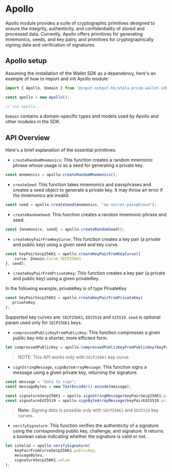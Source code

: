 # Apollo

Apollo module provides a suite of cryptographic primitives designed to ensure the integrity, authenticity, and confidentiality of stored and processed data. Currently, Apollo offers primitives for generating mnemonics, seeds, and key pairs; and primitives for cryptographically signing data and verification of signatures.

## Apollo setup

Assuming the installation of the Wallet SDK as a dependency, here's an example of
how to import and init Apollo module:

```ts
import { Apollo, Domain } from '@input-output-hk/atala-prism-wallet-sdk';

const apollo = new Apollo();

// use apollo...
```

`Domain` contains a domain-specific types and models used by Apollo and other modules in the SDK.

## API Overview
Here's a brief explanation of the essential primitives:

- `createRandomMnemonics`: This function creates a random mnemonic phrase whose usage is as a seed for generating a private key.

```ts
const mnemonics = apollo.createRandomMnemonics();
```

- `createSeed`: This function takes mnemonics and passphrases and creates a seed object to generate a private key. It may throw an error if the mnemonics are invalid.

```ts
const seed = apollo.createSeed(mnemonics, "my-secret-passphrase");
```

- `createRandomSeed`: This function creates a random mnemonic phrase and seed.

```ts
const {mnemonics, seed} = apollo.createRandomSeed();
```

- `createKeyPairFromKeyCurve`: This function creates a key pair (a private and public key) using a given seed and key curve.

```ts
const keyPairSecp256K1 = apollo.createKeyPairFromKeyCurve({
    curve: Domain.Curve.SECP256K1
}, seed);
```

- `createKeyPairFromPrivateKey`: This function creates a key pair (a private and 
public key) using a given privateKey.

In the following example, privateKey is of type PrivateKey

```ts
const keyPairSecp256K1 = apollo.createKeyPairFromPrivateKey(
   privateKey
);
```

Supported key curves are: `SECP256K1`, `ED25519` and `X25519`. `seed` is optional
param used only for `SECP256K1` keys.

- `compressedPublicKeyFromPublicKey`: This function compresses a given public key into a shorter, more efficient form.

```ts
let compressedPublicKey = apollo.compressedPublicKeyFromPublicKey(keyPairSecp256K1.publicKey);
```

> NOTE: This API works only with `SECP256K1` key curve.

- `signStringMessage`, `signByteArrayMessage`: This function signs a message using a given private key, returning the signature.

```ts
const message = "data to sign";
const messageBytes = new TextEncoder().encode(message);

const signatureSecp256K1 = apollo.signStringMessage(keyPairSecp256K1.privateKey, message);
const signatureEd25519 = apollo.signByteArrayMessage(keyPairEd25519.privateKey, messageBytes);
```

> **Note:** Signing data is possible only with `SECP256K1` and `ED25519` key curves.

- `verifySignature`: This function verifies the authenticity of a signature using the corresponding public key, challenge, and signature. It returns a boolean value indicating whether the signature is valid or not.

```ts
let isValid = apollo.verifySignature( 
    keyPairFromCurveSecp256K1.publicKey,
    messageBytes,
    signatureSecp256K1.value
);
```

